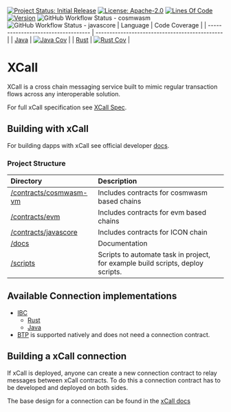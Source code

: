 [![Project Status: Initial Release](https://img.shields.io/badge/repo%20status-active-green.svg?style=flat-square)](https://www.repostatus.org/#active)
[![License: Apache-2.0](https://img.shields.io/github/license/icon-project/xCall.svg?style=flat-square)](https://github.com/icon-project/xCall/blob/main/LICENSE)
[![Lines Of Code](https://img.shields.io/tokei/lines/github/icon-project/xCall?style=flat-square)](https://github.com/icon-project/xCall)
[![Version](https://img.shields.io/github/tag/icon-project/xCall.svg?style=flat-square)](https://github.com/icon-project/xCall)
![GitHub Workflow Status - cosmwasm](https://github.com/icon-project/xCall/actions/workflows/build-and-publish-cosmwasm.yml/badge.svg)
![GitHub Workflow Status - javascore](https://github.com/icon-project/xCall/actions/workflows/build-and-publish-javascore.yml/badge.svg)
| Language                            | Code Coverage                                  |
| ----------------------------------- | ---------------------------------------------- |
| [Java](./contracts/javascore)       | [![Java Cov][java-cov-badge]][java-cov-link]   |
| [Rust](./contracts/cosmwasm-vm)     | [![Rust Cov][rust-cov-badge]][rust-cov-link]   |

[java-cov-link]: https://app.codecov.io/gh/icon-project/xCall/tree/main/contracts/javascore
[rust-cov-link]: https://app.codecov.io/gh/icon-project/xCall/tree/main/contracts/cosmwasm-vm
[java-cov-badge]: https://codecov.io/gh/icon-project/xCall/branch/main/graph/badge.svg?token=KWDB59JITE&flag=java
[rust-cov-badge]: https://codecov.io/gh/icon-project/xCall/branch/main/graph/badge.svg?token=KWDB59JITE&flag=rust

# XCall
XCall is a cross chain messaging service built to mimic regular transaction flows across any interoperable solution.

For full xCall specification see [XCall Spec](./docs/adr/xcall.md).

## Building with xCall
For building dapps with xCall see official developer [docs](https://www.xcall.dev/).

### Project Structure
| Directory | Description |
|:----------|:------------|
| [/contracts/cosmwasm-vm](./contracts/cosmwasm-vm) | Includes contracts for cosmwasm based chains |
| [/contracts/evm](./contracts/evm) | Includes contracts for evm based chains |
| [/contracts/javascore](./contracts/javascore) | Includes contracts for ICON chain |
| [/docs](./docs) | Documentation |
| [/scripts](./scripts) | Scripts to automate task in project, for example build scripts, deploy scripts. |


## Available Connection implementations
* [IBC](https://github.com/icon-project/IBC-Integration/blob/main/docs/adr/XCall_IBC_Connection.md)
   * [Rust](https://github.com/icon-project/IBC-Integration/tree/main/contracts/cosmwasm-vm/cw-xcall-ibc-connection)
   * [Java](https://github.com/icon-project/IBC-Integration/tree/main/contracts/javascore/xcall-connection)
* [BTP](https://github.com/icon-project/btp2) is supported natively and does not need a connection contract.

## Building a xCall connection
If xCall is deployed, anyone can create a new connection contract to relay messages between xCall contracts.
To do this a connection contract has to be developed and deployed on both sides.

The base design for a connection can be found in the [xCall docs](./docs/adr/xcall.md#Connections)